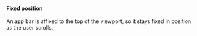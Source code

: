 #### Fixed position

An app bar is affixed to the top of the viewport, so it stays fixed in position as the user scrolls.
